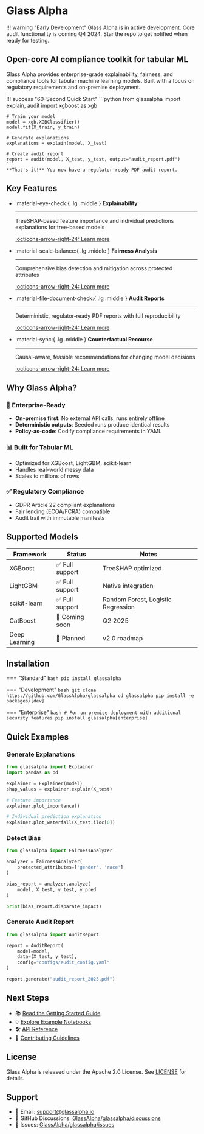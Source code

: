 # Glass Alpha

!!! warning "Early Development"
    Glass Alpha is in active development. Core audit functionality is coming Q4 2024.
    Star the repo to get notified when ready for testing.

## Open-core AI compliance toolkit for tabular ML

Glass Alpha provides enterprise-grade explainability, fairness, and compliance tools for tabular machine learning models. Built with a focus on regulatory requirements and on-premise deployment.

!!! success "60-Second Quick Start"
    ```python
    from glassalpha import explain, audit
    import xgboost as xgb
    
    # Train your model
    model = xgb.XGBClassifier()
    model.fit(X_train, y_train)
    
    # Generate explanations
    explanations = explain(model, X_test)
    
    # Create audit report
    report = audit(model, X_test, y_test, output="audit_report.pdf")
    ```
    **That's it!** You now have a regulator-ready PDF audit report.

## Key Features

<div class="grid cards" markdown>

-   :material-eye-check:{ .lg .middle } **Explainability**

    ---

    TreeSHAP-based feature importance and individual predictions explanations for tree-based models

    [:octicons-arrow-right-24: Learn more](features/explainability.md)

-   :material-scale-balance:{ .lg .middle } **Fairness Analysis**

    ---

    Comprehensive bias detection and mitigation across protected attributes

    [:octicons-arrow-right-24: Learn more](features/fairness.md)

-   :material-file-document-check:{ .lg .middle } **Audit Reports**

    ---

    Deterministic, regulator-ready PDF reports with full reproducibility

    [:octicons-arrow-right-24: Learn more](features/audit.md)

-   :material-sync:{ .lg .middle } **Counterfactual Recourse**

    ---

    Causal-aware, feasible recommendations for changing model decisions

    [:octicons-arrow-right-24: Learn more](features/counterfactuals.md)

</div>

## Why Glass Alpha?

### 🏢 Enterprise-Ready
- **On-premise first**: No external API calls, runs entirely offline
- **Deterministic outputs**: Seeded runs produce identical results
- **Policy-as-code**: Codify compliance requirements in YAML

### 📊 Built for Tabular ML
- Optimized for XGBoost, LightGBM, scikit-learn
- Handles real-world messy data
- Scales to millions of rows

### ✅ Regulatory Compliance
- GDPR Article 22 compliant explanations
- Fair lending (ECOA/FCRA) compatible
- Audit trail with immutable manifests

## Supported Models

| Framework | Status | Notes |
|-----------|--------|-------|
| XGBoost | ✅ Full support | TreeSHAP optimized |
| LightGBM | ✅ Full support | Native integration |
| scikit-learn | ✅ Full support | Random Forest, Logistic Regression |
| CatBoost | 🔄 Coming soon | Q2 2025 |
| Deep Learning | 📅 Planned | v2.0 roadmap |

## Installation

=== "Standard"
    ```bash
    pip install glassalpha
    ```

=== "Development"
    ```bash
    git clone https://github.com/GlassAlpha/glassalpha
    cd glassalpha
    pip install -e packages/[dev]
    ```

=== "Enterprise"
    ```bash
    # For on-premise deployment with additional security features
    pip install glassalpha[enterprise]
    ```

## Quick Examples

### Generate Explanations
```python
from glassalpha import Explainer
import pandas as pd

explainer = Explainer(model)
shap_values = explainer.explain(X_test)

# Feature importance
explainer.plot_importance()

# Individual prediction explanation
explainer.plot_waterfall(X_test.iloc[0])
```

### Detect Bias
```python
from glassalpha import FairnessAnalyzer

analyzer = FairnessAnalyzer(
    protected_attributes=['gender', 'race']
)

bias_report = analyzer.analyze(
    model, X_test, y_test, y_pred
)

print(bias_report.disparate_impact)
```

### Generate Audit Report
```python
from glassalpha import AuditReport

report = AuditReport(
    model=model,
    data=(X_test, y_test),
    config="configs/audit_config.yaml"
)

report.generate("audit_report_2025.pdf")
```

## Next Steps

- 📚 [Read the Getting Started Guide](getting-started/quickstart.md)
- 💡 [Explore Example Notebooks](examples/german-credit.md)
- 🛠️ [API Reference](api/overview.md)
- 👥 [Contributing Guidelines](contributing.md)

## License

Glass Alpha is released under the Apache 2.0 License. See [LICENSE](https://github.com/GlassAlpha/glassalpha/blob/main/LICENSE) for details.

## Support

- 📧 Email: support@glassalpha.io
- 💬 GitHub Discussions: [GlassAlpha/glassalpha/discussions](https://github.com/GlassAlpha/glassalpha/discussions)
- 🐛 Issues: [GlassAlpha/glassalpha/issues](https://github.com/GlassAlpha/glassalpha/issues)
